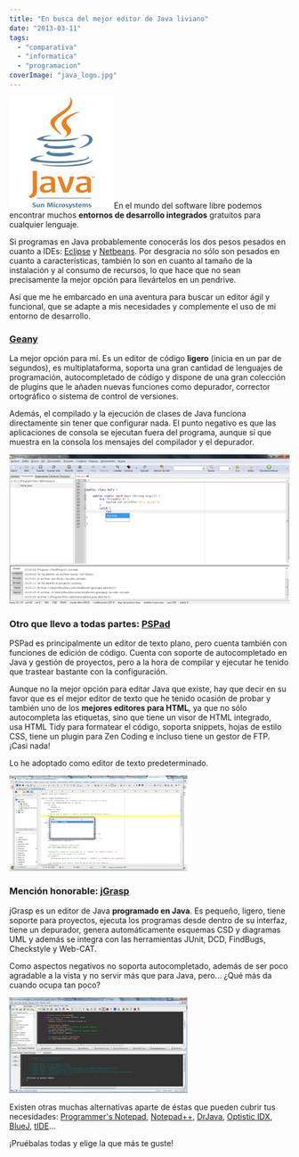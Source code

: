 ```yaml
---
title: "En busca del mejor editor de Java liviano"
date: "2013-03-11"
tags: 
  - "comparativa"
  - "informatica"
  - "programacion"
coverImage: "java_logo.jpg"
---
```


[![](images/java_logo.jpg)](http://3.bp.blogspot.com/-KOooqKj9TGU/UT4kadRNoHI/AAAAAAAAESE/p0sF07zh3Mw/s1600/java_logo.jpg)En el mundo del software libre podemos encontrar muchos **entornos de desarrollo integrados** gratuitos para cualquier lenguaje.

Si programas en Java probablemente conocerás los dos pesos pesados en cuanto a IDEs: [Eclipse](http://www.eclipse.org/) y [Netbeans](http://www.netbeans.org/). Por desgracia no sólo son pesados en cuanto a características, también lo son en cuanto al tamaño de la instalación y al consumo de recursos, lo que hace que no sean precisamente la mejor opción para llevártelos en un pendrive.

Así que me he embarcado en una aventura para buscar un editor ágil y funcional, que se adapte a mis necesidades y complemente el uso de mi entorno de desarrollo.

### [Geany](http://www.geany.org/)

La mejor opción para mí. Es un editor de código **ligero** (inicia en un par de segundos), es multiplataforma, soporta una gran cantidad de lenguajes de programación, autocompletado de código y dispone de una gran colección de plugins que le añaden nuevas funciones como depurador, corrector ortográfico o sistema de control de versiones.

Además, el compilado y la ejecución de clases de Java funciona directamente sin tener que configurar nada. El punto negativo es que las aplicaciones de consola se ejecutan fuera del programa, aunque sí que muestra en la consola los mensajes del compilador y el depurador.

[![](images/geany.png)](http://4.bp.blogspot.com/-MNhh7wjKkL0/UT4iPHnkuiI/AAAAAAAAER0/c0CGvZkoOI4/s1600/geany.png)

### Otro que llevo a todas partes: [PSPad](http://www.pspad.com/es/)

PSPad es principalmente un editor de texto plano, pero cuenta también con funciones de edición de código. Cuenta con soporte de autocompletado en Java y gestión de proyectos, pero a la hora de compilar y ejecutar he tenido que trastear bastante con la configuración.

Aunque no la mejor opción para editar Java que existe, hay que decir en su favor que es el mejor editor de texto que he tenido ocasión de probar y también uno de los **mejores editores para HTML**, ya que no sólo autocompleta las etiquetas, sino que tiene un visor de HTML integrado, usa HTML Tidy para formatear el código, soporta snippets, hojas de estilo CSS, tiene un plugin para Zen Coding e incluso tiene un gestor de FTP. ¡Casi nada!

Lo he adoptado como editor de texto predeterminado.

[![](images/pspad.png)](http://2.bp.blogspot.com/-J_6_tiFZAWc/UT4rnMCWobI/AAAAAAAAESc/Z9sT1vr6-OA/s1600/pspad.png)

### Mención honorable: [jGrasp](http://www.jgrasp.org/)

jGrasp es un editor de Java **programado en Java**. Es pequeño, ligero, tiene soporte para proyectos, ejecuta los programas desde dentro de su interfaz, tiene un depurador, genera automáticamente esquemas CSD y diagramas UML y además se integra con las herramientas JUnit, DCD, FindBugs, Checkstyle y Web-CAT.

Como aspectos negativos no soporta autocompletado, además de ser poco agradable a la vista y no servir más que para Java, pero... ¿Qué más da cuando ocupa tan poco?

[![](images/jGrasp.png)](http://2.bp.blogspot.com/-Rcw8Thql2s8/UT4qXom-WFI/AAAAAAAAESU/BMw2oYT5OuM/s1600/jGrasp.png)

Existen otras muchas alternativas aparte de éstas que pueden cubrir tus necesidades: [Programmer's Notepad](http://www.pnotepad.org/), [Notepad++](http://notepad-plus-plus.org/), [DrJava](http://drjava.sourceforge.net/), [Optistic IDX](http://www.optistic.com/index.php?id=8), [BlueJ](http://www.bluej.org/), [tIDE](http://tide.olympe.in/)...

¡Pruébalas todas y elige la que más te guste!
